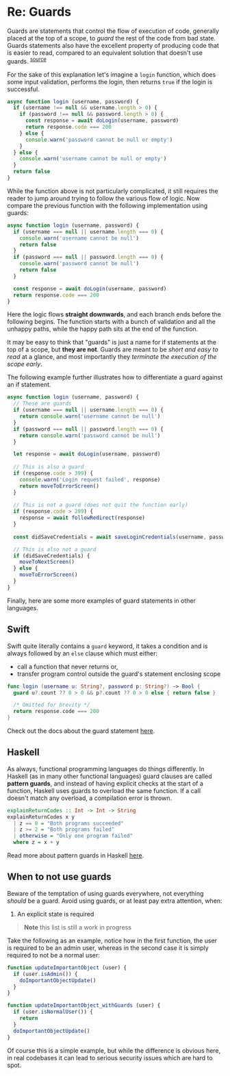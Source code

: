 # Re: Guards

Guards are statements that control the flow of execution of code, generally placed at the top of a scope, to _guard_ the rest of the code from bad state.
Guards statements also have the excellent property of producing code that is easier to read, compared to an equivalent solution that doesn't use guards.
<sup>[source][source]</sup>

[source]: https://www.youtube.com/watch?v=iOVbAmknKUk

For the sake of this explanation let's imagine a `login` function, which does some input validation, performs the login, then returns `true` if the login is successful.

```js
async function login (username, password) {
  if (username !== null && username.length > 0) {
    if (password !== null && password.length > 0) {
      const response = await doLogin(username, password)
      return response.code === 200
    } else {
      console.warn('password cannot be null or empty')
    }
  } else {
    console.warn('username cannot be null or empty')
  }
  return false
}
```

While the function above is not particularly complicated, it still requires the reader to jump around trying to follow the various flow of logic.
Now compare the previous function with the following implementation using guards:

```js
async function login (username, password) {
  if (username === null || username.length === 0) {
    console.warn('username cannot be null')
    return false
  }
  if (password === null || password.length === 0) {
    console.warn('password cannot be null')
    return false
  }

  const response = await doLogin(username, password)
  return response.code === 200
}
```

Here the logic flows **straight downwards**, and each branch ends before the following begins.
The function starts with a bunch of validation and all the unhappy paths, while the happy path sits at the end of the function.

It may be easy to think that "guards" is just a name for if statements at the top of a scope, but **they are not**.
Guards are meant to be _short and easy to read_ at a glance, and most importantly they _terminate the execution of the scope early_.

The following example further illustrates how to differentiate a guard against an if statement.

```js
async function login (username, password) {
  // These are guards
  if (username === null || username.length === 0) {
    return console.warn('username cannot be null')
  }
  if (password === null || password.length === 0) {
    return console.warn('password cannot be null')
  }

  let response = await doLogin(username, password)
  
  // This is also a guard
  if (response.code > 399) {
    console.warn('Login request failed', response)
    return moveToErrorScreen()
  }
  
  // This is not a guard (does not quit the function early)
  if (response.code > 299) {
    response = await followRedirect(response)
  }
  
  const didSaveCredentials = await saveLoginCredentials(username, password)

  // This is also not a guard
  if (didSaveCredentials) {
    moveToNextScreen()
  } else {
    moveToErrorScreen()
  }
}
```

Finally, here are some more examples of guard statements in other languages.

<!-- tabs:start -->

## **Swift**

Swift quite literally contains a `guard` keyword, it takes a condition and is always followed by an `else` clause which must either:

* call a function that never returns or,
* transfer program control outside the guard's statement enclosing scope

```swift
func login (username u: String?, password p: String?) -> Bool {
  guard u?.count ?? 0 > 0 && p?.count ?? 0 > 0 else { return false }

  /* Omitted for brevity */
  return response.code === 200
}
```

Check out the docs about the guard statement [here][swift-docs].

[swift-docs]: https://docs.swift.org/swift-book/ReferenceManual/Statements.html#grammar_guard-statement

## **Haskell**

As always, functional programming languages do things differently.
In Haskell (as in many other functional languages) guard clauses are called **pattern guards**, and instead of having explicit checks at the start of a function, Haskell uses guards to overload the same function.
If a call doesn't match any overload, a compilation error is thrown.

```hs
explainReturnCodes :: Int -> Int -> String
explainReturnCodes x y
  | z == 0 = "Both programs succeeded"
  | z >= 2 = "Both programs failed"
  | otherwise = "Only one program failed"
  where z = x + y
```

Read more about pattern guards in Haskell [here][haskell-docs].

[haskell-docs]: https://wiki.haskell.org/Pattern_guard

<!-- tabs:end -->

## When to not use guards

Beware of the temptation of using guards everywhere, not everything _should_ be a guard.
Avoid using guards, or at least pay extra attention, when:

1. An explicit state is required

> __Note__ this list is still a work in progress

Take the following as an example, notice how in the first function, the user is required to be an admin user, whereas in the second case it is simply required to not be a normal user:

```js
function updateImportantObject (user) {
  if (user.isAdmin()) {
    doImportantObjectUpdate()
  }
}

function updateImportantObject_withGuards (user) {
  if (user.isNormalUser()) {
    return
  }
  doImportantObjectUpdate()
}
```

Of course this is a simple example, but while the difference is obvious here, in real codebases it can lead to serious security issues which are hard to spot.
